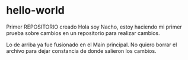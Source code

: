 # hello-world
Primer REPOSITORIO creado
Hola soy Nacho, estoy haciendo mi primer prueba sobre cambios en un repositorio para realizar cambios.






Lo de arriba ya fue fusionado en el Main principal. No quiero borrar el archivo para dejar constancia de donde salieron los cambios. 
